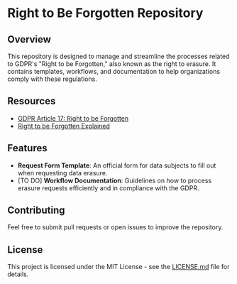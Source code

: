# Right to Be Forgotten Repository

## Overview
This repository is designed to manage and streamline the processes related to GDPR's "Right to be Forgotten," also known as the right to erasure. It contains templates, workflows, and documentation to help organizations comply with these regulations.

## Resources
- [GDPR Article 17: Right to be Forgotten](https://gdpr.eu/article-17-right-to-be-forgotten/)
- [Right to be Forgotten Explained](https://gdpr.eu/right-to-be-forgotten/)

## Features
- **Request Form Template**: An official form for data subjects to fill out when requesting data erasure.
- [TO DO] **Workflow Documentation**: Guidelines on how to process erasure requests efficiently and in compliance with the GDPR.

## Contributing
Feel free to submit pull requests or open issues to improve the repository.

## License
This project is licensed under the MIT License - see the [LICENSE.md](LICENSE.md) file for details.
